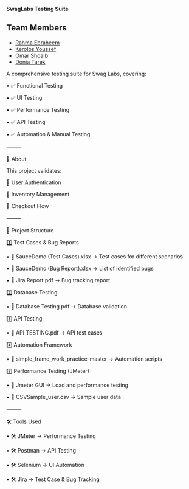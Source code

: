 **SwagLabs Testing Suite**

 ## Team Members
- [Rahma Ebraheem](https://github.com/Rahmaeb)
- [Kerolos Youssef](https://github.com/KerolosYoussefoff)
- [Omar Shoaib](https://github.com/omarshoap)
- [Donia Tarek](https://github.com/DoniaElshazly)

A comprehensive testing suite for Swag Labs, covering:

 • ✅ Functional Testing
 
 • ✅ UI Testing
 
 • ✅ Performance Testing

 • ✅ API Testing
 
 • ✅ Automation & Manual Testing

⸻

📌 About

This project validates:

 🔹 User Authentication
 
 🔹 Inventory Management
 
 🔹 Checkout Flow

⸻


📂 Project Structure

1️⃣ Test Cases & Bug Reports

 • 📄 SauceDemo (Test Cases).xlsx → Test cases for different scenarios
 
 • 📄 SauceDemo (Bug Report).xlsx → List of identified bugs
 
 • 📄 Jira Report.pdf → Bug tracking report

2️⃣ Database Testing

 • 📄 Database Testing.pdf → Database validation
 
3️⃣ API Testing

 • 📄 API TESTING.pdf → API test cases

4️⃣ Automation Framework

 • 📂 simple_frame_work_practice-master → Automation scripts

5️⃣ Performance Testing (JMeter)

 • 📂 Jmeter GUI → Load and performance testing
 
 • 📄 CSVSample_user.csv → Sample user data


⸻

🛠 Tools Used

 • 🛠 JMeter → Performance Testing
 
 • 🛠 Postman → API Testing
 
 • 🛠 Selenium → UI Automation
 
 • 🛠 Jira → Test Case & Bug Tracking
